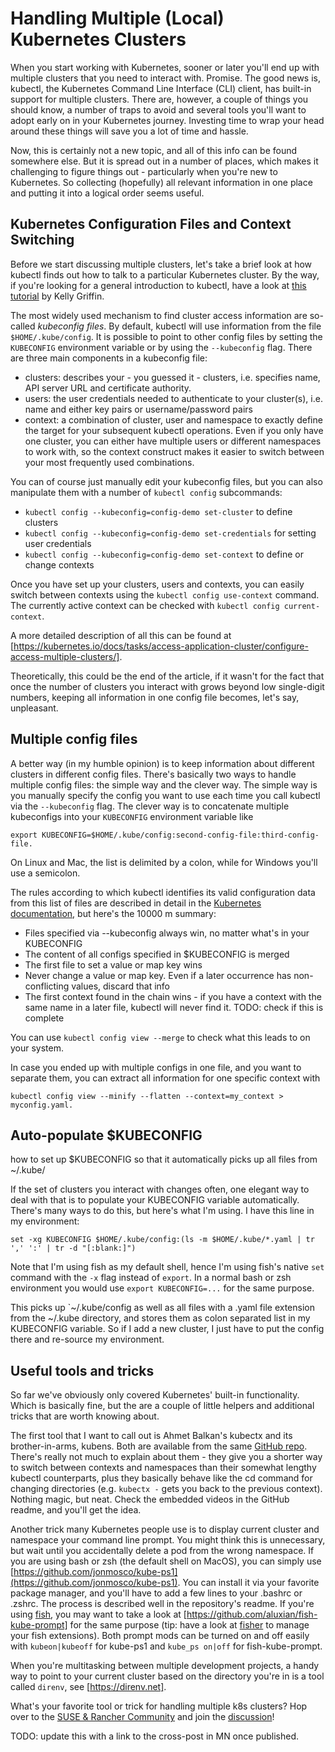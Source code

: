 # Handling Multiple (Local) Kubernetes Clusters

When you start working with Kubernetes, sooner or later you'll end up with multiple clusters that you need to interact with. Promise. The good news is, kubectl, the Kubernetes Command Line Interface (CLI) client, has built-in support for multiple clusters. There are, however, a couple of things you should know, a number of traps to avoid and several tools you'll want to adopt early on in your Kubernetes journey. Investing time to wrap your head around these things will save you a lot of time and hassle. 

Now, this is certainly not a new topic, and all of this info can be found somewhere else. But it is spread out in a number of places, which makes it challenging to figure things out - particularly when you're new to Kubernetes. So collecting (hopefully) all relevant information in one place and putting it into a logical order seems useful.  

## Kubernetes Configuration Files and Context Switching

Before we start discussing multiple clusters, let's take a brief look at how kubectl finds out how to talk to a particular Kubernetes cluster. By the way, if you're looking for a general introduction to kubectl, have a look at [this tutorial](https://rancher.com/learning-paths/how-to-manage-kubernetes-with-kubectl/) by Kelly Griffin. 

The most widely used mechanism to find cluster access information are so-called _kubeconfig files_. By default, kubectl will use information from the file `$HOME/.kube/config`. It is possible to point to other config files by setting the `KUBECONFIG` environment variable or by using the `--kubeconfig` flag. There are three main components in a kubeconfig file:
* clusters: describes your - you guessed it - clusters, i.e. specifies name, API server URL and certificate authority. 
* users: the user credentials needed to authenticate to your cluster(s), i.e. name and either key pairs or username/password pairs
* context: a combination of cluster, user and namespace to exactly define the target for your subsequent kubectl operations. Even if you only have one cluster, you can either have multiple users or different namespaces to work with, so the context construct makes it easier to switch between your most frequently used combinations. 

You can of course just manually edit your kubeconfig files, but you can also manipulate them with a number of `kubectl config` subcommands:
* `kubectl config --kubeconfig=config-demo set-cluster` to define clusters
* `kubectl config --kubeconfig=config-demo set-credentials` for setting user credentials
* `kubectl config --kubeconfig=config-demo set-context` to define or change contexts

Once you have set up your clusters, users and contexts, you can easily switch between contexts using the `kubectl config use-context` command. The currently active context can be checked with `kubectl config current-context`. 

A more detailed description of all this can be found at [https://kubernetes.io/docs/tasks/access-application-cluster/configure-access-multiple-clusters/]. 

Theoretically, this could be the end of the article, if it wasn't for the fact that once the number of clusters you interact with grows beyond low single-digit numbers, keeping all information in one config file becomes, let's say, unpleasant. 

## Multiple config files

A better way (in my humble opinion) is to keep information about different clusters in different config files. There's basically two ways to handle multiple config files: the simple way and the clever way. The simple way is you manually specify the config you want to use each time you call kubectl via the `--kubeconfig` flag. The clever way is to concatenate multiple kubeconfigs into your `KUBECONFIG` environment variable like 

    export KUBECONFIG=$HOME/.kube/config:second-config-file:third-config-file. 

On Linux and Mac, the list is delimited by a colon, while for Windows you'll use a semicolon. 

The rules according to which kubectl identifies its valid configuration data from this list of files are described in detail in the [Kubernetes documentation](https://kubernetes.io/docs/concepts/configuration/organize-cluster-access-kubeconfig/), but here's the 10000 m summary:
* Files specified via --kubeconfig always win, no matter what's in your KUBECONFIG 
* The content of all configs specified in $KUBECONFIG is merged
* The first file to set a value or map key wins
* Never change a value or map key. Even if a later occurrence has non-conflicting values, discard that info
* The first context found in the chain wins - if you have a context with the same name in a later file, kubectl will never find it. 
TODO: check if this is complete

You can use `kubectl config view --merge` to check what this leads to on your system. 

In case you ended up with multiple configs in one file, and you want to separate them, you can extract all information for one specific context with

    kubectl config view --minify --flatten --context=my_context > myconfig.yaml. 

## Auto-populate $KUBECONFIG

how to set up $KUBECONFIG so that it automatically picks up all files from ~/.kube/

If the set of clusters you interact with changes often, one elegant way to deal with that is to populate your KUBECONFIG variable automatically. There's many ways to do this, but here's what I'm using. I have this line in my environment:

    set -xg KUBECONFIG $HOME/.kube/config:(ls -m $HOME/.kube/*.yaml | tr ',' ':' | tr -d "[:blank:]") 

 Note that I'm using fish as my default shell, hence I'm using fish's native `set` command with the `-x` flag instead of `export`. In a normal bash or zsh environment you would use `export KUBECONFIG=...` for the same purpose. 

This picks up `~/.kube/config as well as all files with a .yaml file extension from the ~/.kube directory, and stores them as colon separated list in my KUBECONFIG variable. So if I add a new cluster, I just have to put the config there and re-source my environment. 

## Useful tools and tricks

So far we've obviously only covered Kubernetes' built-in functionality. Which is basically fine, but the are a couple of little helpers and additional tricks that are worth knowing about. 

The first tool that I want to call out is Ahmet Balkan's kubectx and its brother-in-arms, kubens. Both are available from the same [GitHub repo](https://github.com/ahmetb). There's really not much to explain about them - they give you a shorter way to switch between contexts and namespaces than their somewhat lengthy kubectl counterparts, plus they basically behave like the cd command for changing directories (e.g. `kubectx -` gets you back to the previous context). Nothing magic, but neat. Check the embedded videos in the GitHub readme, and you'll get the idea. 

Another trick many Kubernetes people use is to display current cluster and namespace your command line prompt. You might think this is unnecessary, but wait until you accidentally delete a pod from the wrong namespace. If you are using bash or zsh (the default shell on MacOS), you can simply use [https://github.com/jonmosco/kube-ps1](https://github.com/jonmosco/kube-ps1). You can install it via your favorite package manager, and you'll have to add a few lines to your .bashrc or .zshrc. The process is described well in the repository's readme. If you're using [fish](https://fishshell.com), you may want to take a look at [https://github.com/aluxian/fish-kube-prompt] for the same purpose (tip: have a look at [fisher](https://github.com/jorgebucaran/fisher) to manage your fish extensions). Both prompt mods can be turned on and off easily with `kubeon|kubeoff` for kube-ps1 and `kube_ps on|off` for fish-kube-prompt. 

When you're multitasking between multiple development projects, a handy way to point to your current cluster based on the directory you're in is a tool called `direnv`, see [https://direnv.net]. 

What's your favorite tool or trick for handling multiple k8s clusters? Hop over to the [SUSE & Rancher Community](https://community.suse.com) and join the [discussion](https://community.suse.com/link-to-crosspost)!

TODO: update this with a link to the cross-post in MN once published. 
